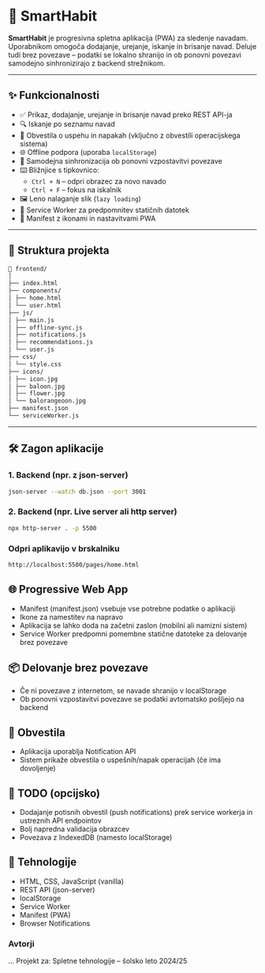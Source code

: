 # 📱 SmartHabit

**SmartHabit** je progresivna spletna aplikacija (PWA) za sledenje navadam. Uporabnikom omogoča dodajanje, urejanje, iskanje in brisanje navad. Deluje tudi brez povezave – podatki se lokalno shranijo in ob ponovni povezavi samodejno sinhronizirajo z backend strežnikom.

---

## ✨ Funkcionalnosti

- ✅ Prikaz, dodajanje, urejanje in brisanje navad preko REST API-ja
- 🔍 Iskanje po seznamu navad
- 🔔 Obvestila o uspehu in napakah (vključno z obvestili operacijskega sistema)
- 🌐 Offline podpora (uporaba `localStorage`)
- 🔄 Samodejna sinhronizacija ob ponovni vzpostavitvi povezave
- ⌨️ Bližnjice s tipkovnico:
  - `Ctrl + N` – odpri obrazec za novo navado
  - `Ctrl + F` – fokus na iskalnik
- 🖼️ Leno nalaganje slik (`lazy loading`)
- 💾 Service Worker za predpomnitev statičnih datotek
- 📲 Manifest z ikonami in nastavitvami PWA

---

## 📁 Struktura projekta
```bash
📁 frontend/
│
├── index.html
├── components/
│ ├── home.html
│ └── user.html
├── js/
│ ├── main.js
│ ├── offline-sync.js
│ ├── notifications.js
│ ├── recommendations.js
│ └── user.js
├── css/
│ └── style.css
├── icons/
│ ├── icon.jpg
│ ├── baloon.jpg
│ ├── flower.jpg
│ └── balorangeoon.jpg
├── manifest.json
└── serviceWorker.js
```
------

## 🛠️ Zagon aplikacije

### 1. Backend (npr. z json-server)

```bash
json-server --watch db.json --port 3001
```
### 2. Backend (npr. Live server ali http server)
```bash
npx http-server . -p 5500
```
### Odpri aplikavijo v brskalniku
```bash
http://localhost:5500/pages/home.html
```
## 🌐 Progressive Web App
- Manifest (manifest.json) vsebuje vse potrebne podatke o aplikaciji
- Ikone za namestitev na napravo
- Aplikacija se lahko doda na začetni zaslon (mobilni ali namizni sistem)
- Service Worker predpomni pomembne statične datoteke za delovanje brez povezave

## 📦 Delovanje brez povezave
- Če ni povezave z internetom, se navade shranijo v localStorage
- Ob ponovni vzpostavitvi povezave se podatki avtomatsko pošljejo na backend

## 🔔 Obvestila
- Aplikacija uporablja Notification API
- Sistem prikaže obvestila o uspešnih/napak operacijah (če ima dovoljenje)

## 📌 TODO (opcijsko)
 - Dodajanje potisnih obvestil (push notifications) prek service workerja in ustreznih API endpointov
 - Bolj napredna validacija obrazcev
 - Povezava z IndexedDB (namesto localStorage)

## 🧪 Tehnologije
- HTML, CSS, JavaScript (vanilla)
- REST API (json-server)
- localStorage
- Service Worker
- Manifest (PWA)
- Browser Notifications
### Avtorji
...
Projekt za: Spletne tehnologije – šolsko leto 2024/25
